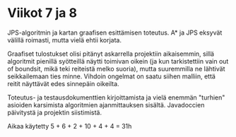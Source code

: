 # Viikot 7 ja 8

JPS-algoritmin ja kartan graafisen esittämisen toteutus. A* ja JPS eksyvät välillä roimasti, mutta vielä ehtii korjata.

Graafiset tulostukset olisi pitänyt askarrella projektiin aikaisemmin, sillä algoritmit pienillä syötteillä näytti toimivan oikein (ja kun tarkistettiin vain out of boundsit, mikä teki reiteistä melko suoria), mutta suuremmilla ne lähtivät seikkailemaan ties minne. Vihdoin ongelmat on saatu siihen malliin, että reitit näyttävät edes sinnepäin oikeilta.

Toteutus- ja testausdokumenttien kirjoittamista ja vielä enemmän "turhien" asioiden karsimista algoritmien ajanmittauksen sisältä. Javadoccien päivitystä ja projektin siistimistä.


Aikaa käytetty 5 + 6 + 2 + 10 + 4 + 4 = 31h